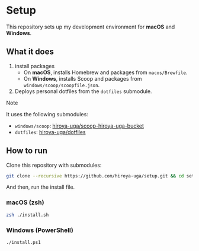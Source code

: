 # Setup

This repository sets up my development environment for **macOS** and **Windows**.

## What it does

1. install packages
    - On **macOS**, installs Homebrew and packages from `macos/Brewfile`.
    - On **Windows**, installs Scoop and packages from `windows/scoop/scoopfile.json`.
1. Deploys personal dotfiles from the `dotfiles` submodule.

> [!NOTE]
> It uses the following submodules:
>
> -   `windows/scoop`: [hiroya-uga/scoop-hiroya-uga-bucket](https://github.com/hiroya-uga/scoop-hiroya-uga-bucket)
> -   `dotfiles`: [hiroya-uga/dotfiles](https://github.com/hiroya-uga/dotfiles)

## How to run

Clone this repository with submodules:

```sh
git clone --recursive https://github.com/hiroya-uga/setup.git && cd setup
```

And then, run the install file.

### macOS (zsh)

```sh
zsh ./install.sh
```

### Windows (PowerShell)

```pwsh
./install.ps1
```

